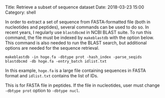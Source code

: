 Title: Retrieve a subset of sequence dataset
Date: 2018-03-23 15:00
Category: shell

In order to extract a set of sequence from FASTA-formatted file (both in nucleotides and peptides), several commands can be used to do so.
In recent years, I regularly use `blastdbcmd` in NCBI BLAST suite. To run this command, the file must be indexed by `makeblastdb` with the option below. This command is also needed to run the BLAST search, but additional options are needed for the sequence retrieval.

```
makeblastdb -in hoge.fa -dbtype prot -hash_index -parse_seqids
blastdbcmd -db hoge.fa -entry_batch idlist.txt
```

In this example, `hoge.fa` is a large file containing sequences in FASTA format and `idlist.txt` contains the list of IDs.

This is for FASTA file in peptides. If the file in nucleotides, user must change `-dbtype prot` option to `-dbtype nucl`.

